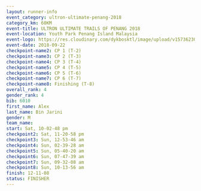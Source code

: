 ```yaml
---
layout: runner-info 
event_category: ultron-ultimate-penang-2018 
category_km: 60KM 
event-title: ULTRON ULTIMATE TRAILS OF PENANG 2018 
event-location: Youth Park Penang Island Malaysia 
event-logo: https://res.cloudinary.com/dykbosktl/image/upload/v1573623002/Logo/ULTRO_2018_LOGO_btp5xw.jpg 
event-date: 2018-09-22 
checkpoint-name2: CP 1 (T-2) 
checkpoint-name3: CP 2 (T-3) 
checkpoint-name4: CP 3 (T-4) 
checkpoint-name5: CP 4 (T-5) 
checkpoint-name6: CP 5 (T-6) 
checkpoint-name7: CP 6 (T-7) 
checkpoint-name8: Finishing (T-8) 
overall_rank: 4
gender_rank: 4
bib: 6010
first_name: Alex
last_name: Bin Jarini
gender: M
team_name: 
start: Sat, 10-02-48 pm
checkpoint2: Sat, 11-20-58 pm
checkpoint3: Sun, 12-53-46 am
checkpoint4: Sun, 02-39-28 am
checkpoint5: Sun, 05-40-20 am
checkpoint6: Sun, 07-47-39 am
checkpoint7: Sun, 09-32-08 am
checkpoint8: Sun, 10-13-56 am
finish: 12-11-08
status: FINISHER
---
```

